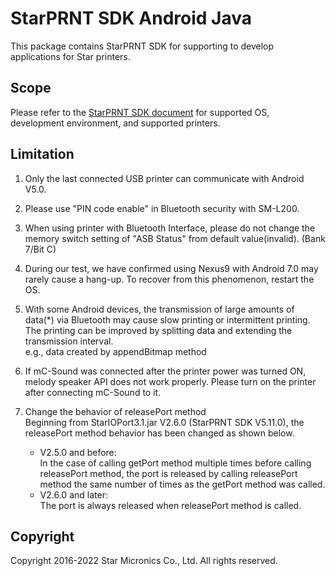 # StarPRNT SDK Android Java

This package contains StarPRNT SDK for supporting to develop applications for Star printers.

## Scope

Please refer to the [StarPRNT SDK document](https://www.star-m.jp/starprntsdk-oml-android.html) for supported OS, development environment, and supported printers.

## Limitation
1. Only the last connected USB printer can communicate with Android V5.0.

2. Please use "PIN code enable" in Bluetooth security with SM-L200.

3. When using printer with Bluetooth Interface, please do not change the memory switch setting of "ASB Status" from default value(invalid). (Bank 7/Bit C)

4. During our test, we have confirmed using Nexus9 with Android 7.0 may rarely cause a hang-up. To recover from this phenomenon, restart the OS.

5. With some Android devices, the transmission of large amounts of data(*) via Bluetooth may cause slow printing or intermittent printing. The printing can be improved by splitting data and extending the transmission interval.  
e.g., data created by appendBitmap method

6. If mC-Sound was connected after the printer power was turned ON, melody speaker API does not work properly. Please turn on the printer after connecting mC-Sound to it.

7. Change the behavior of releasePort method  
Beginning from StarIOPort3.1.jar V2.6.0 (StarPRNT SDK V5.11.0), the releasePort method behavior has been changed as shown below.
    - V2.5.0 and before:  
    In the case of calling getPort method multiple times before calling releasePort method, the port is released by calling releasePort method the same number of times as the getPort method was called.
    - V2.6.0 and later:  
    The port is always released when releasePort method is called.

## Copyright

Copyright 2016-2022 Star Micronics Co., Ltd. All rights reserved.
